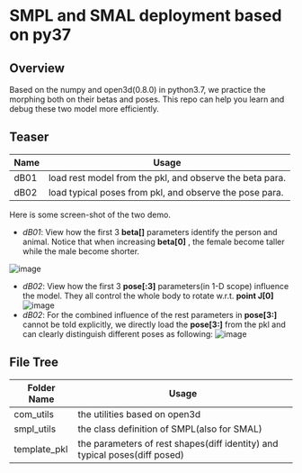 # SMPL and SMAL deployment based on py37

## Overview

Based on the numpy and open3d(0.8.0) in python3.7, we practice the morphing both on their betas and poses. This repo can help you learn and debug these two model more efficiently. 

## Teaser
|    Name    | Usage |
| ----------        | --- |
| dB01       |  load rest model from the pkl, and observe the beta para.
| dB02       |  load typical poses from pkl, and observe the pose para.

Here is some screen-shot of the two demo.
- *dB01*: View how the first 3 **beta[]** parameters identify the person and animal.
    Notice that when increasing **beta[0]** , the female become taller while the male become shorter.

![image](https://github.com/TneitaP/SMPL_py37/tree/np_pure/illus/illu_shape_3_s.png)
- *dB02*: View how the first 3 **pose[:3]** parameters(in 1-D scope) influence the model.
    They all control the whole body to rotate w.r.t. **point J[0]**
![image](https://github.com/TneitaP/SMPL_py37/tree/np_pure/illus/illu_pose_rigid_s.png)
- *dB02*: For the combined influence of the rest parameters in **pose[3:]** cannot be told explicitly, we directly load the **pose[3:]** from the pkl and can clearly distinguish different poses as following:
![image](https://github.com/TneitaP/SMPL_py37/tree/np_pure/illus/illu_pose_nonrigid_s.png)
## File Tree
|    Folder Name    | Usage |
| ----------        | --- |
| com_utils         |  the utilities based on open3d |
| smpl_utils        |  the class definition of SMPL(also for SMAL) |
| template_pkl      | the parameters of rest shapes(diff identity) and typical poses(diff posed) |


